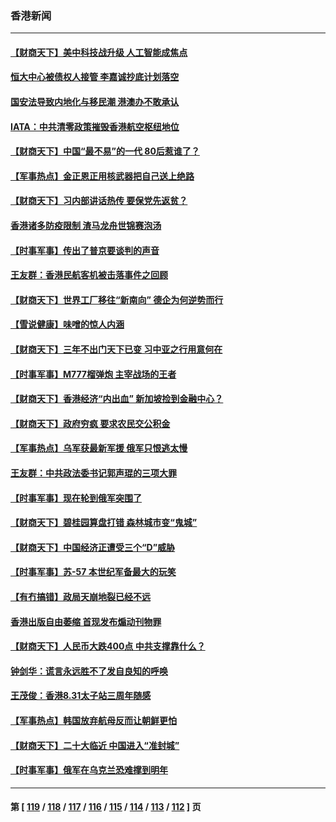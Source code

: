 ### 香港新闻
---
#### [【财商天下】美中科技战升级 人工智能成焦点](../../pages/ncid1349362/n13829957.md) 
#### [恒大中心被债权人接管 李嘉诚抄底计划落空](../../pages/ncid1349362/n13829503.md) 
#### [国安法导致内地化与移民潮 港澳办不敢承认](../../pages/ncid1349362/n13829806.md) 
#### [IATA：中共清零政策摧毁香港航空枢纽地位](../../pages/ncid1349362/n13829669.md) 
#### [【财商天下】中国“最不易”的一代 80后惹谁了？](../../pages/ncid1349362/n13829078.md) 
#### [【军事热点】金正恩正用核武器把自己送上绝路](../../pages/ncid1349362/n13828765.md) 
#### [【财商天下】习内部讲话热传 要保党先返贫？](../../pages/ncid1349362/n13828509.md) 
#### [香港诸多防疫限制 渣马龙舟世锦赛泡汤](../../pages/ncid1349362/n13827513.md) 
#### [【时事军事】传出了普京要谈判的声音](../../pages/ncid1349362/n13827355.md) 
#### [王友群：香港民航客机被击落事件之回顾](../../pages/ncid1349362/n13827378.md) 
#### [【财商天下】世界工厂移往“新南向” 德企为何逆势而行](../../pages/ncid1349362/n13826798.md) 
#### [【雪说健康】味噌的惊人内涵](../../pages/ncid1349362/n13826045.md) 
#### [【财商天下】三年不出门天下已变 习中亚之行用意何在](../../pages/ncid1349362/n13825946.md) 
#### [【时事军事】M777榴弹炮 主宰战场的王者](../../pages/ncid1349362/n13825132.md) 
#### [【财商天下】香港经济“内出血” 新加坡捡到金融中心？](../../pages/ncid1349362/n13825124.md) 
#### [【财商天下】政府穷疯 要求农民交公积金](../../pages/ncid1349362/n13824290.md) 
#### [【军事热点】乌军获最新军援 俄军只恨逃太慢](../../pages/ncid1349362/n13823824.md) 
#### [王友群：中共政法委书记郭声琨的三项大罪](../../pages/ncid1349362/n13823608.md) 
#### [【时事军事】现在轮到俄军突围了](../../pages/ncid1349362/n13822390.md) 
#### [【财商天下】碧桂园算盘打错 森林城市变“鬼城”](../../pages/ncid1349362/n13821088.md) 
#### [【财商天下】中国经济正遭受三个“D”威胁](../../pages/ncid1349362/n13820299.md) 
#### [【时事军事】苏-57 本世纪军备最大的玩笑](../../pages/ncid1349362/n13819524.md) 
#### [【有冇搞错】政局天崩地裂已经不远](../../pages/ncid1349362/n13819619.md) 
#### [香港出版自由萎缩 首现发布煽动刊物罪](../../pages/ncid1349362/n13819924.md) 
#### [【财商天下】人民币大跌400点 中共支撑靠什么？](../../pages/ncid1349362/n13818750.md) 
#### [钟剑华：谎言永远胜不了发自良知的呼唤](../../pages/ncid1349362/n13818768.md) 
#### [王茂俊：香港8.31太子站三周年随感](../../pages/ncid1349362/n13818741.md) 
#### [【军事热点】韩国放弃航母反而让朝鲜更怕](../../pages/ncid1349362/n13817970.md) 
#### [【财商天下】二十大临近 中国进入“准封城”](../../pages/ncid1349362/n13817986.md) 
#### [【时事军事】俄军在乌克兰恐难撑到明年](../../pages/ncid1349362/n13817107.md) 

---
#### 第 [ [119](./119.md) / [118](./118.md) / [117](./117.md) / [116](./116.md) / [115](./115.md) / [114](./114.md) / [113](./113.md) / [112](./112.md) ] 页
